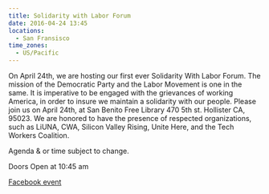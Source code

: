 ```yaml
---
title: Solidarity with Labor Forum
date: 2016-04-24 13:45
locations:
  - San Fransisco
time_zones:
  - US/Pacific
---
```

On April 24th, we are hosting our first ever Solidarity With Labor Forum. The mission of the Democratic Party and the Labor Movement is one in the same. It is imperative to be engaged with the grievances of working America, in order to insure we maintain a solidarity with our people. Please join us on April 24th, at San Benito Free Library 470 5th st. Hollister CA, 95023. We are honored to have the presence of respected organizations, such as LiUNA, CWA, Silicon Valley Rising, Unite Here, and the Tech Workers Coalition.

Agenda & or time subject to change.

Doors Open at 10:45 am

[Facebook event](https://www.facebook.com/events/2014110568814372/)
